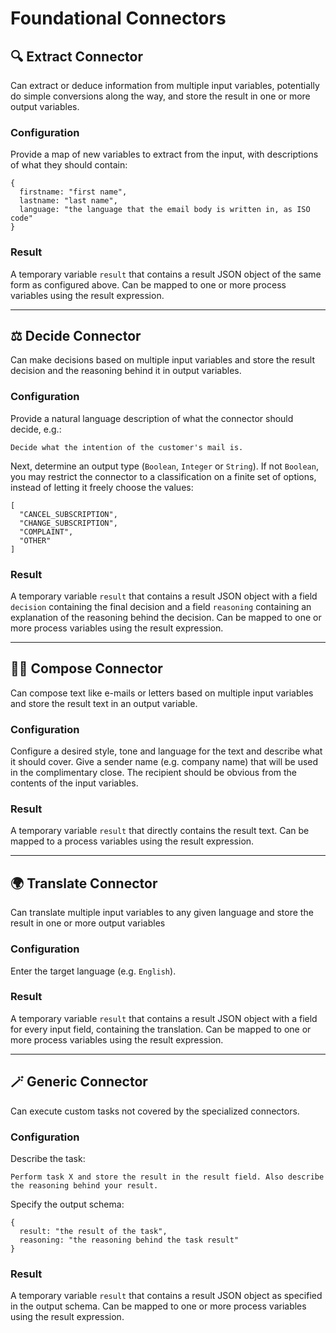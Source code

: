 # Foundational Connectors

## 🔍 Extract Connector

Can extract or deduce information from multiple input variables, potentially do simple conversions along the way, and store the result in one or more output variables.

### Configuration

Provide a map of new variables to extract from the input, with descriptions of what they should contain:
```
{
  firstname: "first name",
  lastname: "last name",
  language: "the language that the email body is written in, as ISO code"
}
```

### Result
A temporary variable `result` that contains a result JSON object of the same form as configured above. Can be mapped to one or more process variables using the result expression.

---

## ⚖ Decide Connector

Can make decisions based on multiple input variables and store the result decision and the reasoning behind it in output variables.

### Configuration

Provide a natural language description of what the connector should decide, e.g.:
```
Decide what the intention of the customer's mail is.
```
Next, determine an output type (`Boolean`, `Integer` or `String`).
If not `Boolean`, you may restrict the connector to a classification on a finite set of options, instead of letting it freely choose the values:
```
[
  "CANCEL_SUBSCRIPTION",
  "CHANGE_SUBSCRIPTION",
  "COMPLAINT",
  "OTHER"
]
```

### Result
A temporary variable `result` that contains a result JSON object with a field `decision` containing the final decision and a field `reasoning` containing an explanation of the reasoning behind the decision. Can be mapped to one or more process variables using the result expression.

---

## ✍🏼 Compose Connector

Can compose text like e-mails or letters based on multiple input variables and store the result text in an output variable.

### Configuration

Configure a desired style, tone and language for the text and describe what it should cover. Give a sender name (e.g. company name) that will be used in the complimentary close. The recipient should be obvious from the contents of the input variables.

### Result
A temporary variable `result` that directly contains the result text. Can be mapped to a process variables using the result expression.

---

## 🌍 Translate Connector

Can translate multiple input variables to any given language and store the result in one or more output variables

### Configuration

Enter the target language (e.g. `English`).

### Result
A temporary variable `result` that contains a result JSON object with a field for every input field, containing the translation. Can be mapped to one or more process variables using the result expression.

---

## 🪄 Generic Connector

Can execute custom tasks not covered by the specialized connectors.

### Configuration

Describe the task:

```
Perform task X and store the result in the result field. Also describe the reasoning behind your result.
```

Specify the output schema:

```
{
  result: "the result of the task",
  reasoning: "the reasoning behind the task result"
}
```
### Result
A temporary variable `result` that contains a result JSON object as specified in the output schema. Can be mapped to one or more process variables using the result expression.
